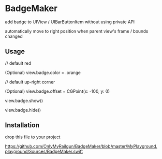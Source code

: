 # BadgeMaker

add badge to UIView / UIBarButtonItem without using private API

automatically move to right position when parent view's frame / bounds changed

## Usage
// default red

(Optional) view.badge.color = .orange

// default up-right corner

(Optional) view.badge.offset = CGPoint(x: -100, y: 0)

view.badge.show()

view.badge.hide()


## Installation
drop this file to your project

https://github.com/OnlyMyRailgun/BadgeMaker/blob/master/MyPlayground.playground/Sources/BadgeMaker.swift
